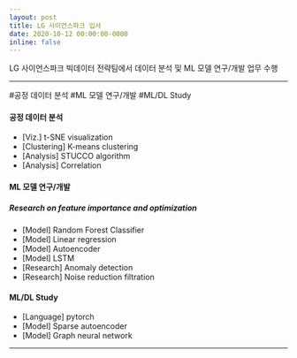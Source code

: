 ```yaml
---
layout: post
title: LG 사이언스파크 입사
date: 2020-10-12 00:00:00-0000
inline: false
---
```


LG 사이언스파크 빅데이터 전략팀에서 데이터 분석 및 ML 모델 연구/개발 업무 수행

***

\#공정 데이터 분석 \#ML 모델 연구/개발 \#ML/DL Study

#### 공정 데이터 분석
- [Viz.] t-SNE visualization
- [Clustering] K-means clustering
- [Analysis] STUCCO algorithm
- [Analysis] Correlation

#### ML 모델 연구/개발
##### Research on feature importance and optimization
- [Model] Random Forest Classifier
- [Model] Linear regression
- [Model] Autoencoder
- [Model] LSTM
- [Research] Anomaly detection
- [Research] Noise reduction filtration


#### ML/DL Study
- [Language] pytorch
- [Model] Sparse autoencoder
- [Model] Graph neural network

***
